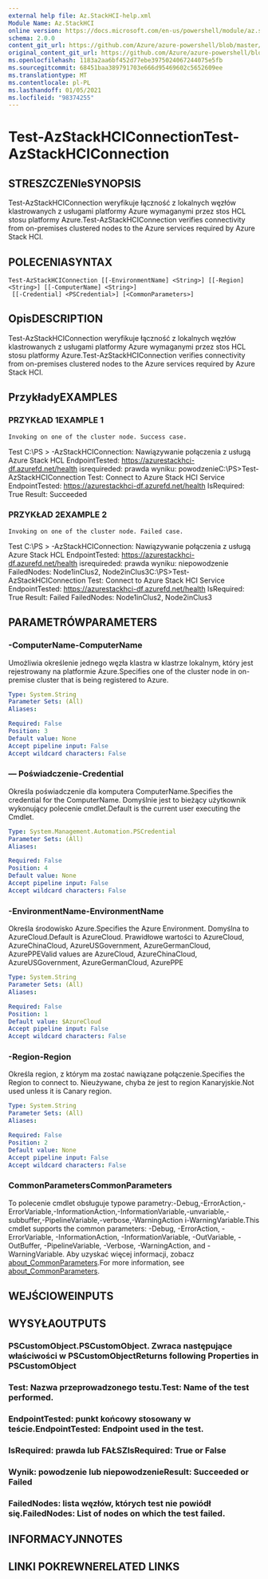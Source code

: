 ```yaml
---
external help file: Az.StackHCI-help.xml
Module Name: Az.StackHCI
online version: https://docs.microsoft.com/en-us/powershell/module/az.stackhci/test-azstackhciconnection
schema: 2.0.0
content_git_url: https://github.com/Azure/azure-powershell/blob/master/src/StackHCI/help/Test-AzStackHCIConnection.md
original_content_git_url: https://github.com/Azure/azure-powershell/blob/master/src/StackHCI/help/Test-AzStackHCIConnection.md
ms.openlocfilehash: 1183a2aa6bf452d77ebe3975024067244075e5fb
ms.sourcegitcommit: 68451baa389791703e666d95469602c5652609ee
ms.translationtype: MT
ms.contentlocale: pl-PL
ms.lasthandoff: 01/05/2021
ms.locfileid: "98374255"
---
```

# <span data-ttu-id="abd56-101">Test-AzStackHCIConnection</span><span class="sxs-lookup"><span data-stu-id="abd56-101">Test-AzStackHCIConnection</span></span>

## <span data-ttu-id="abd56-102">STRESZCZENIe</span><span class="sxs-lookup"><span data-stu-id="abd56-102">SYNOPSIS</span></span>
<span data-ttu-id="abd56-103">Test-AzStackHCIConnection weryfikuje łączność z lokalnych węzłów klastrowanych z usługami platformy Azure wymaganymi przez stos HCL stosu platformy Azure.</span><span class="sxs-lookup"><span data-stu-id="abd56-103">Test-AzStackHCIConnection verifies connectivity from on-premises clustered nodes to the Azure services required by Azure Stack HCI.</span></span>

## <span data-ttu-id="abd56-104">POLECENIA</span><span class="sxs-lookup"><span data-stu-id="abd56-104">SYNTAX</span></span>

```
Test-AzStackHCIConnection [[-EnvironmentName] <String>] [[-Region] <String>] [[-ComputerName] <String>]
 [[-Credential] <PSCredential>] [<CommonParameters>]
```

## <span data-ttu-id="abd56-105">Opis</span><span class="sxs-lookup"><span data-stu-id="abd56-105">DESCRIPTION</span></span>
<span data-ttu-id="abd56-106">Test-AzStackHCIConnection weryfikuje łączność z lokalnych węzłów klastrowanych z usługami platformy Azure wymaganymi przez stos HCL stosu platformy Azure.</span><span class="sxs-lookup"><span data-stu-id="abd56-106">Test-AzStackHCIConnection verifies connectivity from on-premises clustered nodes to the Azure services required by Azure Stack HCI.</span></span>

## <span data-ttu-id="abd56-107">Przykłady</span><span class="sxs-lookup"><span data-stu-id="abd56-107">EXAMPLES</span></span>

### <span data-ttu-id="abd56-108">PRZYKŁAD 1</span><span class="sxs-lookup"><span data-stu-id="abd56-108">EXAMPLE 1</span></span>
```
Invoking on one of the cluster node. Success case.
```

<span data-ttu-id="abd56-109">Test C:\PS \> -AzStackHCIConnection: Nawiązywanie połączenia z usługą Azure Stack HCL EndpointTested: https://azurestackhci-df.azurefd.net/health isrequireded: prawda wyniku: powodzenie</span><span class="sxs-lookup"><span data-stu-id="abd56-109">C:\PS\>Test-AzStackHCIConnection Test: Connect to Azure Stack HCI Service EndpointTested: https://azurestackhci-df.azurefd.net/health IsRequired: True Result: Succeeded</span></span>

### <span data-ttu-id="abd56-110">PRZYKŁAD 2</span><span class="sxs-lookup"><span data-stu-id="abd56-110">EXAMPLE 2</span></span>
```
Invoking on one of the cluster node. Failed case.
```

<span data-ttu-id="abd56-111">Test C:\PS \> -AzStackHCIConnection: Nawiązywanie połączenia z usługą Azure Stack HCL EndpointTested: https://azurestackhci-df.azurefd.net/health isrequireded: prawda wyniku: niepowodzenie FailedNodes: Node1inClus2, Node2inClus3</span><span class="sxs-lookup"><span data-stu-id="abd56-111">C:\PS\>Test-AzStackHCIConnection Test: Connect to Azure Stack HCI Service EndpointTested: https://azurestackhci-df.azurefd.net/health IsRequired: True Result: Failed FailedNodes: Node1inClus2, Node2inClus3</span></span>

## <span data-ttu-id="abd56-112">PARAMETRÓW</span><span class="sxs-lookup"><span data-stu-id="abd56-112">PARAMETERS</span></span>

### <span data-ttu-id="abd56-113">-ComputerName</span><span class="sxs-lookup"><span data-stu-id="abd56-113">-ComputerName</span></span>
<span data-ttu-id="abd56-114">Umożliwia określenie jednego węzła klastra w klastrze lokalnym, który jest rejestrowany na platformie Azure.</span><span class="sxs-lookup"><span data-stu-id="abd56-114">Specifies one of the cluster node in on-premise cluster that is being registered to Azure.</span></span>

```yaml
Type: System.String
Parameter Sets: (All)
Aliases:

Required: False
Position: 3
Default value: None
Accept pipeline input: False
Accept wildcard characters: False
```

### <span data-ttu-id="abd56-115">— Poświadczenie</span><span class="sxs-lookup"><span data-stu-id="abd56-115">-Credential</span></span>
<span data-ttu-id="abd56-116">Określa poświadczenie dla komputera ComputerName.</span><span class="sxs-lookup"><span data-stu-id="abd56-116">Specifies the credential for the ComputerName.</span></span>
<span data-ttu-id="abd56-117">Domyślnie jest to bieżący użytkownik wykonujący polecenie cmdlet.</span><span class="sxs-lookup"><span data-stu-id="abd56-117">Default is the current user executing the Cmdlet.</span></span>

```yaml
Type: System.Management.Automation.PSCredential
Parameter Sets: (All)
Aliases:

Required: False
Position: 4
Default value: None
Accept pipeline input: False
Accept wildcard characters: False
```

### <span data-ttu-id="abd56-118">-EnvironmentName</span><span class="sxs-lookup"><span data-stu-id="abd56-118">-EnvironmentName</span></span>
<span data-ttu-id="abd56-119">Określa środowisko Azure.</span><span class="sxs-lookup"><span data-stu-id="abd56-119">Specifies the Azure Environment.</span></span>
<span data-ttu-id="abd56-120">Domyślna to AzureCloud.</span><span class="sxs-lookup"><span data-stu-id="abd56-120">Default is AzureCloud.</span></span>
<span data-ttu-id="abd56-121">Prawidłowe wartości to AzureCloud, AzureChinaCloud, AzureUSGovernment, AzureGermanCloud, AzurePPE</span><span class="sxs-lookup"><span data-stu-id="abd56-121">Valid values are AzureCloud, AzureChinaCloud, AzureUSGovernment, AzureGermanCloud, AzurePPE</span></span>

```yaml
Type: System.String
Parameter Sets: (All)
Aliases:

Required: False
Position: 1
Default value: $AzureCloud
Accept pipeline input: False
Accept wildcard characters: False
```

### <span data-ttu-id="abd56-122">-Region</span><span class="sxs-lookup"><span data-stu-id="abd56-122">-Region</span></span>
<span data-ttu-id="abd56-123">Określa region, z którym ma zostać nawiązane połączenie.</span><span class="sxs-lookup"><span data-stu-id="abd56-123">Specifies the Region to connect to.</span></span>
<span data-ttu-id="abd56-124">Nieużywane, chyba że jest to region Kanaryjskie.</span><span class="sxs-lookup"><span data-stu-id="abd56-124">Not used unless it is Canary region.</span></span>

```yaml
Type: System.String
Parameter Sets: (All)
Aliases:

Required: False
Position: 2
Default value: None
Accept pipeline input: False
Accept wildcard characters: False
```

### <span data-ttu-id="abd56-125">CommonParameters</span><span class="sxs-lookup"><span data-stu-id="abd56-125">CommonParameters</span></span>
<span data-ttu-id="abd56-126">To polecenie cmdlet obsługuje typowe parametry:-Debug,-ErrorAction,-ErrorVariable,-InformationAction,-InformationVariable,-unvariable,-subbuffer,-PipelineVariable,-verbose,-WarningAction i-WarningVariable.</span><span class="sxs-lookup"><span data-stu-id="abd56-126">This cmdlet supports the common parameters: -Debug, -ErrorAction, -ErrorVariable, -InformationAction, -InformationVariable, -OutVariable, -OutBuffer, -PipelineVariable, -Verbose, -WarningAction, and -WarningVariable.</span></span> <span data-ttu-id="abd56-127">Aby uzyskać więcej informacji, zobacz [about_CommonParameters](http://go.microsoft.com/fwlink/?LinkID=113216).</span><span class="sxs-lookup"><span data-stu-id="abd56-127">For more information, see [about_CommonParameters](http://go.microsoft.com/fwlink/?LinkID=113216).</span></span>

## <span data-ttu-id="abd56-128">WEJŚCIOWE</span><span class="sxs-lookup"><span data-stu-id="abd56-128">INPUTS</span></span>

## <span data-ttu-id="abd56-129">WYSYŁA</span><span class="sxs-lookup"><span data-stu-id="abd56-129">OUTPUTS</span></span>

### <span data-ttu-id="abd56-130">PSCustomObject.</span><span class="sxs-lookup"><span data-stu-id="abd56-130">PSCustomObject.</span></span> <span data-ttu-id="abd56-131">Zwraca następujące właściwości w PSCustomObject</span><span class="sxs-lookup"><span data-stu-id="abd56-131">Returns following Properties in PSCustomObject</span></span>
### <span data-ttu-id="abd56-132">Test: Nazwa przeprowadzonego testu.</span><span class="sxs-lookup"><span data-stu-id="abd56-132">Test: Name of the test performed.</span></span>
### <span data-ttu-id="abd56-133">EndpointTested: punkt końcowy stosowany w teście.</span><span class="sxs-lookup"><span data-stu-id="abd56-133">EndpointTested: Endpoint used in the test.</span></span>
### <span data-ttu-id="abd56-134">IsRequired: prawda lub FAŁSZ</span><span class="sxs-lookup"><span data-stu-id="abd56-134">IsRequired: True or False</span></span>
### <span data-ttu-id="abd56-135">Wynik: powodzenie lub niepowodzenie</span><span class="sxs-lookup"><span data-stu-id="abd56-135">Result: Succeeded or Failed</span></span>
### <span data-ttu-id="abd56-136">FailedNodes: lista węzłów, których test nie powiódł się.</span><span class="sxs-lookup"><span data-stu-id="abd56-136">FailedNodes: List of nodes on which the test failed.</span></span>
## <span data-ttu-id="abd56-137">INFORMACYJN</span><span class="sxs-lookup"><span data-stu-id="abd56-137">NOTES</span></span>

## <span data-ttu-id="abd56-138">LINKI POKREWNE</span><span class="sxs-lookup"><span data-stu-id="abd56-138">RELATED LINKS</span></span>
